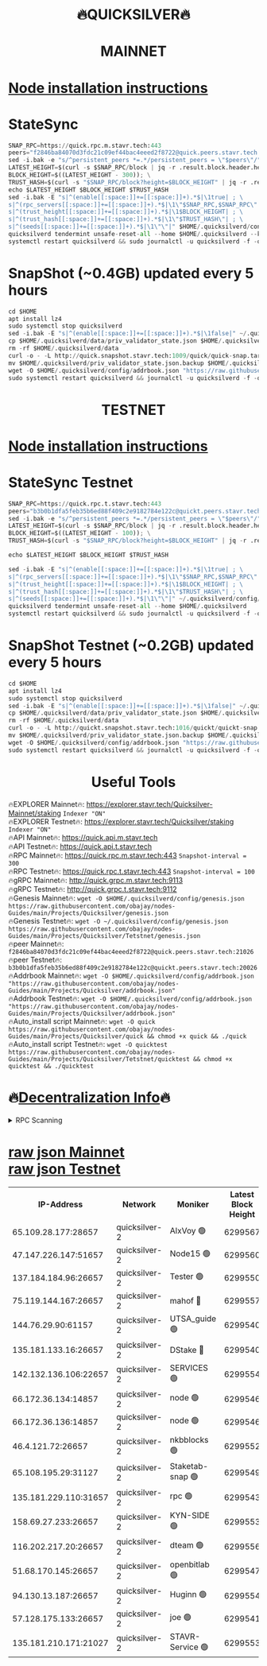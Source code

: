 <h1 align="center"> 🔥QUICKSILVER🔥</h1>

<h1 align="center"> MAINNET</h1>

[Node installation instructions](https://github.com/obajay/nodes-Guides/tree/main/Projects/Quicksilver)
=

# StateSync
```python
SNAP_RPC=https://quick.rpc.m.stavr.tech:443
peers="f2846ba84070d3fdc21c09ef44bac4eeed2f8722@quick.peers.stavr.tech:21026"
sed -i.bak -e "s/^persistent_peers *=.*/persistent_peers = \"$peers\"/" $HOME/.quicksilverd/config/config.toml
LATEST_HEIGHT=$(curl -s $SNAP_RPC/block | jq -r .result.block.header.height); \
BLOCK_HEIGHT=$((LATEST_HEIGHT - 300)); \
TRUST_HASH=$(curl -s "$SNAP_RPC/block?height=$BLOCK_HEIGHT" | jq -r .result.block_id.hash)
echo $LATEST_HEIGHT $BLOCK_HEIGHT $TRUST_HASH
sed -i.bak -E "s|^(enable[[:space:]]+=[[:space:]]+).*$|\1true| ; \
s|^(rpc_servers[[:space:]]+=[[:space:]]+).*$|\1\"$SNAP_RPC,$SNAP_RPC\"| ; \
s|^(trust_height[[:space:]]+=[[:space:]]+).*$|\1$BLOCK_HEIGHT| ; \
s|^(trust_hash[[:space:]]+=[[:space:]]+).*$|\1\"$TRUST_HASH\"| ; \
s|^(seeds[[:space:]]+=[[:space:]]+).*$|\1\"\"|" $HOME/.quicksilverd/config/config.toml
quicksilverd tendermint unsafe-reset-all --home $HOME/.quicksilverd --keep-addr-book
systemctl restart quicksilverd && sudo journalctl -u quicksilverd -f -o cat
```

# SnapShot (~0.4GB) updated every 5 hours
```python
cd $HOME
apt install lz4
sudo systemctl stop quicksilverd
sed -i.bak -E "s|^(enable[[:space:]]+=[[:space:]]+).*$|\1false|" ~/.quicksilverd/config/config.toml
cp $HOME/.quicksilverd/data/priv_validator_state.json $HOME/.quicksilverd/priv_validator_state.json.backup
rm -rf $HOME/.quicksilverd/data
curl -o - -L http://quick.snapshot.stavr.tech:1009/quick/quick-snap.tar.lz4 | lz4 -c -d - | tar -x -C $HOME/.quicksilverd --strip-components 2
mv $HOME/.quicksilverd/priv_validator_state.json.backup $HOME/.quicksilverd/data/priv_validator_state.json
wget -O $HOME/.quicksilverd/config/addrbook.json "https://raw.githubusercontent.com/obajay/nodes-Guides/main/Projects/Quicksilver/addrbook.json"
sudo systemctl restart quicksilverd && journalctl -u quicksilverd -f -o cat
```

<h1 align="center"> TESTNET</h1>

[Node installation instructions](https://github.com/obajay/nodes-Guides/tree/main/Projects/Quicksilver/Tetstnet)
=

# StateSync Testnet
```python
SNAP_RPC=https://quick.rpc.t.stavr.tech:443
peers="b3b0b1dfa5feb35b6ed88f409c2e9182784e122c@quickt.peers.stavr.tech:20026"
sed -i.bak -e "s/^persistent_peers *=.*/persistent_peers = \"$peers\"/" $HOME/.quicksilverd/config/config.toml
LATEST_HEIGHT=$(curl -s $SNAP_RPC/block | jq -r .result.block.header.height); \
BLOCK_HEIGHT=$((LATEST_HEIGHT - 100)); \
TRUST_HASH=$(curl -s "$SNAP_RPC/block?height=$BLOCK_HEIGHT" | jq -r .result.block_id.hash)

echo $LATEST_HEIGHT $BLOCK_HEIGHT $TRUST_HASH

sed -i.bak -E "s|^(enable[[:space:]]+=[[:space:]]+).*$|\1true| ; \
s|^(rpc_servers[[:space:]]+=[[:space:]]+).*$|\1\"$SNAP_RPC,$SNAP_RPC\"| ; \
s|^(trust_height[[:space:]]+=[[:space:]]+).*$|\1$BLOCK_HEIGHT| ; \
s|^(trust_hash[[:space:]]+=[[:space:]]+).*$|\1\"$TRUST_HASH\"| ; \
s|^(seeds[[:space:]]+=[[:space:]]+).*$|\1\"\"|" ~/.quicksilverd/config/config.toml
quicksilverd tendermint unsafe-reset-all --home $HOME/.quicksilverd
systemctl restart quicksilverd && sudo journalctl -u quicksilverd -f -o cat

```

# SnapShot Testnet (~0.2GB) updated every 5 hours
```python
cd $HOME
apt install lz4
sudo systemctl stop quicksilverd
sed -i.bak -E "s|^(enable[[:space:]]+=[[:space:]]+).*$|\1false|" ~/.quicksilverd/config/config.toml
cp $HOME/.quicksilverd/data/priv_validator_state.json $HOME/.quicksilverd/priv_validator_state.json.backup
rm -rf $HOME/.quicksilverd/data
curl -o - -L http://quickt.snapshot.stavr.tech:1016/quickt/quickt-snap.tar.lz4 | lz4 -c -d - | tar -x -C $HOME/.quicksilverd --strip-components 2
mv $HOME/.quicksilverd/priv_validator_state.json.backup $HOME/.quicksilverd/data/priv_validator_state.json
wget -O $HOME/.quicksilverd/config/addrbook.json "https://raw.githubusercontent.com/obajay/nodes-Guides/main/Projects/Quicksilver/Tetstnet/addrbook.json"
sudo systemctl restart quicksilverd && journalctl -u quicksilverd -f -o cat
```
 <h1 align="center"> Useful Tools</h1>

🔥EXPLORER Mainnet🔥:        https://explorer.stavr.tech/Quicksilver-Mainnet/staking    `Indexer "ON"` \
🔥EXPLORER Testnet🔥:        https://explorer.stavr.tech/Quicksilver/staking	        `Indexer "ON"` \
🔥API Mainnet🔥: 			 https://quick.api.m.stavr.tech \
🔥API Testnet🔥: 			 https://quick.api.t.stavr.tech \
🔥RPC Mainnet🔥:             https://quick.rpc.m.stavr.tech:443              `Snapshot-interval = 300` \
🔥RPC Testnet🔥:             https://quick.rpc.t.stavr.tech:443              `Snapshot-interval = 100` \
🔥gRPC Mainnet🔥:                    http://quick.grpc.m.stavr.tech:9113 \
🔥gRPC Testnet🔥:                    http://quick.grpc.t.stavr.tech:9112 \
🔥Genesis Mainnet🔥: `wget -O $HOME/.quicksilverd/config/genesis.json https://raw.githubusercontent.com/obajay/nodes-Guides/main/Projects/Quicksilver/genesis.json` \
🔥Genesis Testnet🔥: `wget -O ~/.quicksilverd/config/genesis.json https://raw.githubusercontent.com/obajay/nodes-Guides/main/Projects/Quicksilver/Tetstnet/genesis.json` \
🔥peer Mainnet🔥:					 `f2846ba84070d3fdc21c09ef44bac4eeed2f8722@quick.peers.stavr.tech:21026` \
🔥peer Testnet🔥:					 `b3b0b1dfa5feb35b6ed88f409c2e9182784e122c@quickt.peers.stavr.tech:20026` \
🔥Addrbook Mainnet🔥:    ```wget -O $HOME/.quicksilverd/config/addrbook.json "https://raw.githubusercontent.com/obajay/nodes-Guides/main/Projects/Quicksilver/addrbook.json"``` \
🔥Addrbook Testnet🔥:    ```wget -O $HOME/.quicksilverd/config/addrbook.json "https://raw.githubusercontent.com/obajay/nodes-Guides/main/Projects/Quicksilver/addrbook.json"``` \
🔥Auto_install script Mainnet🔥: ```wget -O quick https://raw.githubusercontent.com/obajay/nodes-Guides/main/Projects/Quicksilver/quick && chmod +x quick && ./quick``` \
🔥Auto_install script Testnet🔥: ```wget -O quicktest https://raw.githubusercontent.com/obajay/nodes-Guides/main/Projects/Quicksilver/Tetstnet/quicktest && chmod +x quicktest && ./quicktest```

🔥[Decentralization Info](https://github.com/obajay/StateSync-snapshots/tree/main/Projects/Quicksilver/Decentralization)🔥
=

<details>
<summary>RPC Scanning</summary>

<h2 align="center"> We scan nodes in real time every 4 hours. And we provide the final result of RPC endpoints.
We cannot influence the operation of these nodes in any way. </h2>


```python
If Voting Power is higher than 0 --> then the Node is a validator of the network and may be subject to attack and be a potential threat to the chain.
```
```python
We marked such validators with a red symbol
```

</details>

[raw json Mainnet](https://rpc-check.quickm.stavr.tech/quickm/rpc-quickm-result.json) \
[raw json Testnet](https://github.com/obajay/StateSync-snapshots/tree/main/Projects/Quicksilver/Rpc-Check-Testnet)
=


<table><tr><th>IP-Address</th><th>Network</th><th>Moniker</th><th>Latest Block Height</th><th>Earliest Block Height</th><th>Catching Up</th><th>Tx Index</th><th>Voting Power</th><th>Scan Time</th></tr><tr><td>65.109.28.177:28657</td><td>quicksilver-2</td><td>AlxVoy 🟢</td><td>6299567</td><td>3562001</td><td>False</td><td>off</td><td>0</td><td>2024-03-08T03:58:02.757548412UTC</td></tr><tr><td>47.147.226.147:51657</td><td>quicksilver-2</td><td>Node15 🟢</td><td>6299560</td><td>5151648</td><td>False</td><td>off</td><td>0</td><td>2024-03-08T03:57:25.593726887UTC</td></tr><tr><td>137.184.184.96:26657</td><td>quicksilver-2</td><td>Tester 🟢</td><td>6299550</td><td>5550692</td><td>False</td><td>off</td><td>0</td><td>2024-03-08T03:56:28.961329513UTC</td></tr><tr><td>75.119.144.167:26657</td><td>quicksilver-2</td><td>mahof 🔴</td><td>6299557</td><td>5654794</td><td>False</td><td>on</td><td>287616</td><td>2024-03-08T03:57:07.985583821UTC</td></tr><tr><td>144.76.29.90:61157</td><td>quicksilver-2</td><td>UTSA_guide 🟢</td><td>6299540</td><td>5743301</td><td>False</td><td>on</td><td>0</td><td>2024-03-08T03:55:33.865708708UTC</td></tr><tr><td>135.181.133.16:26657</td><td>quicksilver-2</td><td>DStake 🔴</td><td>6299540</td><td>5807001</td><td>False</td><td>on</td><td>79670</td><td>2024-03-08T03:55:33.363600376UTC</td></tr><tr><td>142.132.136.106:22657</td><td>quicksilver-2</td><td>SERVICES 🟢</td><td>6299554</td><td>5920001</td><td>False</td><td>on</td><td>0</td><td>2024-03-08T03:56:48.838963871UTC</td></tr><tr><td>66.172.36.134:14857</td><td>quicksilver-2</td><td>node 🟢</td><td>6299546</td><td>5950756</td><td>False</td><td>on</td><td>0</td><td>2024-03-08T03:56:04.206615585UTC</td></tr><tr><td>66.172.36.136:14857</td><td>quicksilver-2</td><td>node 🟢</td><td>6299546</td><td>5950756</td><td>False</td><td>on</td><td>0</td><td>2024-03-08T03:56:07.028225021UTC</td></tr><tr><td>46.4.121.72:26657</td><td>quicksilver-2</td><td>nkbblocks 🟢</td><td>6299552</td><td>6056301</td><td>False</td><td>on</td><td>0</td><td>2024-03-08T03:56:37.470613191UTC</td></tr><tr><td>65.108.195.29:31127</td><td>quicksilver-2</td><td>Staketab-snap 🟢</td><td>6299549</td><td>6075001</td><td>False</td><td>off</td><td>0</td><td>2024-03-08T03:56:21.994326099UTC</td></tr><tr><td>135.181.229.110:31657</td><td>quicksilver-2</td><td>rpc 🟢</td><td>6299543</td><td>6133480</td><td>False</td><td>on</td><td>0</td><td>2024-03-08T03:55:50.882652546UTC</td></tr><tr><td>158.69.27.233:26657</td><td>quicksilver-2</td><td>KYN-SIDE 🟢</td><td>6299553</td><td>6159001</td><td>False</td><td>on</td><td>0</td><td>2024-03-08T03:56:44.169026153UTC</td></tr><tr><td>116.202.217.20:26657</td><td>quicksilver-2</td><td>dteam 🟢</td><td>6299556</td><td>6169501</td><td>False</td><td>on</td><td>0</td><td>2024-03-08T03:56:59.538970856UTC</td></tr><tr><td>51.68.170.145:26657</td><td>quicksilver-2</td><td>openbitlab 🟢</td><td>6299547</td><td>6169975</td><td>False</td><td>on</td><td>0</td><td>2024-03-08T03:56:11.373856762UTC</td></tr><tr><td>94.130.13.187:26657</td><td>quicksilver-2</td><td>Huginn 🟢</td><td>6299554</td><td>6231630</td><td>False</td><td>on</td><td>0</td><td>2024-03-08T03:56:49.064979553UTC</td></tr><tr><td>57.128.175.133:26657</td><td>quicksilver-2</td><td>joe 🟢</td><td>6299541</td><td>6246344</td><td>False</td><td>on</td><td>0</td><td>2024-03-08T03:55:36.180525276UTC</td></tr><tr><td>135.181.210.171:21027</td><td>quicksilver-2</td><td>STAVR-Service 🟢</td><td>6299553</td><td>6297001</td><td>False</td><td>on</td><td>0</td><td>2024-03-08T03:56:44.486527266UTC</td></tr></table>

